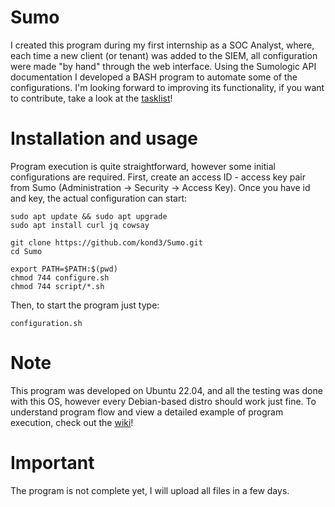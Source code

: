 # Sumo
I created this program during my first internship as a SOC Analyst, where, each time a new client (or tenant) was added to the SIEM, all configuration were made "by hand" through the web interface. Using the Sumologic API documentation I developed a BASH program to automate some of the configurations. I'm looking forward to improving its functionality, if you want to contribute, take a look at the [tasklist](https://github.com/kond3/Sumo/issues/1)!

# Installation and usage
Program execution is quite straightforward, however some initial configurations are required. First, create an access ID - access key pair from Sumo (Administration -> Security -> Access Key).
Once you have id and key, the actual configuration can start:
```
sudo apt update && sudo apt upgrade
sudo apt install curl jq cowsay

git clone https://github.com/kond3/Sumo.git
cd Sumo

export PATH=$PATH:$(pwd)
chmod 744 configure.sh
chmod 744 script/*.sh
```
Then, to start the program just type:
```
configuration.sh
```
# Note
This program was developed on Ubuntu 22.04, and all the testing was done with this OS, however every Debian-based distro should work just fine.
To understand program flow and view a detailed example of program execution, check out the [wiki](https://github.com/kond3/Sumo/wiki)!

# Important
The program is not complete yet, I will upload all files in a few days.
